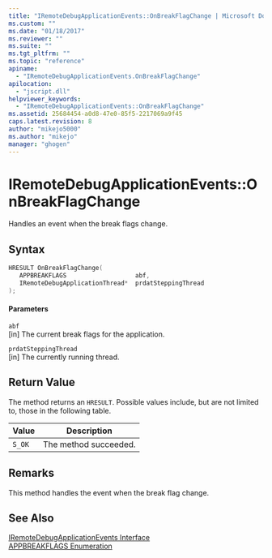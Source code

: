 ```yaml
---
title: "IRemoteDebugApplicationEvents::OnBreakFlagChange | Microsoft Docs"
ms.custom: ""
ms.date: "01/18/2017"
ms.reviewer: ""
ms.suite: ""
ms.tgt_pltfrm: ""
ms.topic: "reference"
apiname: 
  - "IRemoteDebugApplicationEvents.OnBreakFlagChange"
apilocation: 
  - "jscript.dll"
helpviewer_keywords: 
  - "IRemoteDebugApplicationEvents::OnBreakFlagChange"
ms.assetid: 25684454-a0d8-47e0-85f5-2217069a9f45
caps.latest.revision: 8
author: "mikejo5000"
ms.author: "mikejo"
manager: "ghogen"
---
```

# IRemoteDebugApplicationEvents::OnBreakFlagChange
Handles an event when the break flags change.  
  
## Syntax  
  
```cpp
HRESULT OnBreakFlagChange(  
   APPBREAKFLAGS                   abf,  
   IRemoteDebugApplicationThread*  prdatSteppingThread  
);  
```  
  
#### Parameters  
 `abf`  
 [in] The current break flags for the application.  
  
 `prdatSteppingThread`  
 [in] The currently running thread.  
  
## Return Value  
 The method returns an `HRESULT`. Possible values include, but are not limited to, those in the following table.  
  
|Value|Description|  
|-----------|-----------------|  
|`S_OK`|The method succeeded.|  
  
## Remarks  
 This method handles the event when the break flag change.  
  
## See Also  
 [IRemoteDebugApplicationEvents Interface](../../winscript/reference/iremotedebugapplicationevents-interface.md)   
 [APPBREAKFLAGS Enumeration](../../winscript/reference/appbreakflags-enumeration.md)